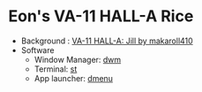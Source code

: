 
Eon's VA-11 HALL-A Rice
=======================

 * Background : [VA-11 HALL-A: Jill by makaroll410][1]
 * Software
   - Window Manager: [dwm](http://dwm.suckless.org)
   - Terminal: [st](http://st.suckless.org)
   - App launcher: [dmenu](https://tools.suckless.org/dmenu/)


[1]: https://koyorin.deviantart.com/art/VA-11-HALL-A-Jill-621458694
